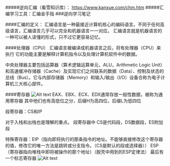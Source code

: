 #####逆向汇编（看雪知识库）：
https://www.kanxue.com/chm.htm
#####汇编学习工具：汇编金手指
###逆向学习笔记

####汇编的定义：
汇编语言是一种最接近计算机核心的编码语言。不同于任何高级语言，汇编语言几乎可以完全和机器语言一一对应。
汇编语言就是机器语言的一种可以被人读懂的形式，只不过它更容易记忆。


####处理器（CPU）
汇编语言被编译成机器语言之后，将有处理器（CPU）来执行
它的功能主要是解释计算机指令以及处理计算机软件中的数据。

中央处理器主要包括运算器（算术逻辑运算单元，ALU，Arithmetic Logic Unit）和高速缓冲存储器（Cache）及实现它们之间联系的数据（Data）、控制及状态的总线（Bus）。它与内部存储器（Memory）和输入/输出（I/O）设备合称为电子计算机三大核心部件。

####寄存器
![Alt text](./1510933864006.png)
EAX、EBX、ECX、EDX通常存放一般性数据，被称为通用寄存器
其中他们也有高低位之分，后缀H为高四位，后缀L为低四位

段寄存器：CS和IP

对于入栈和出栈也是理解的重点。
段寄存器中
CS是代码段，DS数据段，ES附加段

特殊寄存器：EIP（指向即将执行的那条指令的地址。不能够直接修改这个寄存器的值，修改它的唯一方法是跳转或分支指令。（CS是默认的段或选择器））
ESP（寄存器指向堆栈中即将被操作的那个地址）（脱壳中用到的ESP定律法）
最后有一个标志寄存器
![Alt text](./1510933881901.png)
